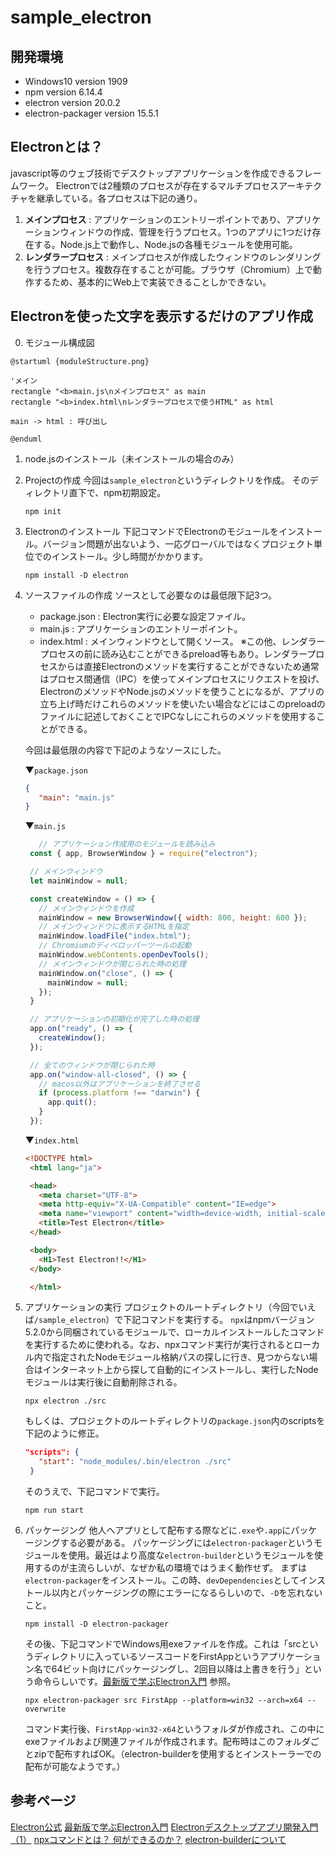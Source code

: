 # sample_electron
## 開発環境
- Windows10 version 1909
- npm version 6.14.4
- electron version 20.0.2
- electron-packager version 15.5.1

## Electronとは？
javascript等のウェブ技術でデスクトップアプリケーションを作成できるフレームワーク。
Electronでは2種類のプロセスが存在するマルチプロセスアーキテクチャを継承している。各プロセスは下記の通り。
1. <B>メインプロセス</B> : アプリケーションのエントリーポイントであり、アプリケーションウィンドウの作成、管理を行うプロセス。1つのアプリに1つだけ存在する。Node.js上で動作し、Node.jsの各種モジュールを使用可能。
2. <B>レンダラープロセス</B> : メインプロセスが作成したウィンドウのレンダリングを行うプロセス。複数存在することが可能。ブラウザ（Chromium）上で動作するため、基本的にWeb上で実装できることしかできない。

## Electronを使った文字を表示するだけのアプリ作成
0. モジュール構成図
```puml
@startuml {moduleStructure.png}

'メイン
rectangle "<b>main.js\nメインプロセス" as main
rectangle "<b>index.html\nレンダラープロセスで使うHTML" as html

main -> html : 呼び出し

@enduml
```
1. node.jsのインストール（未インストールの場合のみ）
2. Projectの作成
   今回は`sample_electron`というディレクトリを作成。
   そのディレクトリ直下で、npm初期設定。
   ```
   npm init
   ```
3. Electronのインストール
   下記コマンドでElectronのモジュールをインストール。バージョン問題が出ないよう、一応グローバルではなくプロジェクト単位でのインストール。少し時間がかかります。
   ```
   npm install -D electron
   ```
4. ソースファイルの作成
   ソースとして必要なのは最低限下記3つ。
   - package.json : Electron実行に必要な設定ファイル。
   - main.js : アプリケーションのエントリーポイント。
   - index.html : メインウィンドウとして開くソース。
   ※この他、レンダラープロセスの前に読み込むことができるpreload等もあり。レンダラープロセスからは直接Electronのメソッドを実行することができないため通常はプロセス間通信（IPC）を使ってメインプロセスにリクエストを投げ、ElectronのメソッドやNode.jsのメソッドを使うことになるが、アプリの立ち上げ時だけこれらのメソッドを使いたい場合などにはこのpreloadのファイルに記述しておくことでIPCなしにこれらのメソッドを使用することができる。


   今回は最低限の内容で下記のようなソースにした。

   ▼`package.json`
   ```json package.json
   {
      "main": "main.js"
   }
   ```
   ▼`main.js`
   ```js main.js
      // アプリケーション作成用のモジュールを読み込み
    const { app, BrowserWindow } = require("electron");

    // メインウィンドウ
    let mainWindow = null;

    const createWindow = () => {
      // メインウィンドウを作成
      mainWindow = new BrowserWindow({ width: 800, height: 600 });
      // メインウィンドウに表示するHTMLを指定
      mainWindow.loadFile("index.html");
      // Chromiumのディベロッパーツールの起動
      mainWindow.webContents.openDevTools();
      // メインウィンドウが閉じられた時の処理
      mainWindow.on("close", () => {
        mainWindow = null;
      });
    }

    // アプリケーションの初期化が完了した時の処理
    app.on("ready", () => {
      createWindow();
    });

    // 全てのウィンドウが閉じられた時
    app.on("window-all-closed", () => {
      // macos以外はアプリケーションを終了させる
      if (process.platform !== "darwin") {
        app.quit();
      }
    });
   ```
   ▼`index.html`
   ```html index.html
   <!DOCTYPE html>
    <html lang="ja">

    <head>
      <meta charset="UTF-8">
      <meta http-equiv="X-UA-Compatible" content="IE=edge">
      <meta name="viewport" content="width=device-width, initial-scale=1.0">
      <title>Test Electron</title>
    </head>

    <body>
      <H1>Test Electron!!</H1>
    </body>

    </html>
   ```
5. アプリケーションの実行
   プロジェクトのルートディレクトリ（今回でいえば`/sample_electron`）で下記コマンドを実行する。
   `npx`はnpmバージョン5.2.0から同梱されているモジュールで、ローカルインストールしたコマンドを実行するために使われる。なお、npxコマンド実行が実行されるとローカル内で指定されたNodeモジュール格納パスの探しに行き、見つからない場合はインターネット上から探して自動的にインストールし、実行したNodeモジュールは実行後に自動削除される。
   ```
   npx electron ./src
   ```
   もしくは、プロジェクトのルートディレクトリの`package.json`内のscriptsを下記のように修正。
   ```json
   "scripts": {
      "start": "node_modules/.bin/electron ./src"
    }
   ```
   そのうえで、下記コマンドで実行。
   ```
   npm run start
   ```
6. パッケージング
   他人へアプリとして配布する際などに`.exe`や`.app`にパッケージングする必要がある。
   パッケージングには`electron-packager`というモジュールを使用。最近はより高度な`electron-builder`というモジュールを使用するのが主流らしいが、なぜか私の環境ではうまく動作せず。
   まずは`electron-packager`をインストール。この時、`devDependencies`としてインストール以内とパッケージングの際にエラーになるらしいので、`-D`を忘れないこと。
   ```
   npm install -D electron-packager
   ```
   その後、下記コマンドでWindows用exeファイルを作成。これは「srcというディレクトリに入っているソースコードをFirstAppというアプリケーション名で64ビット向けにパッケージングし、2回目以降は上書きを行う」という命令らしいです。[最新版で学ぶElectron入門] 参照。

   ```
   npx electron-packager src FirstApp --platform=win32 --arch=x64 --overwrite
   ```
   コマンド実行後、`FirstApp-win32-x64`というフォルダが作成され、この中にexeファイルおよび関連ファイルが作成されます。配布時はこのフォルダごとzipで配布すればOK。（electron-builderを使用するとインストーラーでの配布が可能なようです。）


## 参考ページ
[Electron公式]
[最新版で学ぶElectron入門]
[Electronデスクトップアプリ開発入門（1）]
[npxコマンドとは？ 何ができるのか？]
[electron-builderについて]

[Electron公式]:https://www.electronjs.org/ja/docs/latest/
[最新版で学ぶElectron入門]:https://ics.media/entry/7298/
[Electronデスクトップアプリ開発入門（1）]:https://www.buildinsider.net/enterprise/electron/01
[npxコマンドとは？ 何ができるのか？]:https://zenn.dev/ryuu/articles/what-npxcommand
[electron-builderについて]:https://qiita.com/saki-engineering/items/203892838e15b3dbd300
